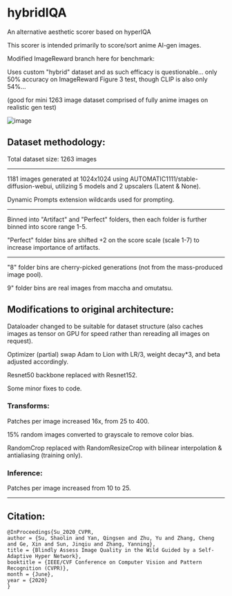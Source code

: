 # hybridIQA
An alternative aesthetic scorer based on hyperIQA

This scorer is intended primarily to score/sort anime AI-gen images. 

Modified ImageReward branch here for benchmark: 

Uses custom "hybrid" dataset and as such efficacy is questionable... only 50% accuracy on ImageReward Figure 3 test, though CLIP is also only 54%...

(good for mini 1263 image dataset comprised of fully anime images on realistic gen test) 

![image](https://github.com/SatellaSatella/hybridIQA/assets/140206058/8d2d12d9-0b01-45a0-896c-5fa1127becda)

## Dataset methodology:

Total dataset size: 1263 images

------------------------------------------------------------------------------------------------------

1181 images generated at 1024x1024 using AUTOMATIC1111/stable-diffusion-webui, utilizing 5 models and 2 upscalers (Latent & None). 

Dynamic Prompts extension wildcards used for prompting.

------------------------------------------------------------------------------------------------------

Binned into "Artifact" and "Perfect" folders, then each folder is further binned into score range 1-5.

"Perfect" folder bins are shifted +2 on the score scale (scale 1-7) to increase importance of artifacts.

------------------------------------------------------------------------------------------------------

"8" folder bins are cherry-picked generations (not from the mass-produced image pool).

9" folder bins are real images from maccha and omutatsu.

## Modifications to original architecture:

Dataloader changed to be suitable for dataset structure (also caches images as tensor on GPU for speed rather than rereading all images on request).

Optimizer (partial) swap Adam to Lion with LR/3, weight decay*3, and beta adjusted accordingly.

Resnet50 backbone replaced with Resnet152.

Some minor fixes to code.

### Transforms:

Patches per image increased 16x, from 25 to 400.

15% random images converted to grayscale to remove color bias.

RandomCrop replaced with RandomResizeCrop with bilinear interpolation & antialiasing (training only).

### Inference:

Patches per image increased from 10 to 25.

------------------------------------------------------------------------------------------------------

## Citation:
```
@InProceedings{Su_2020_CVPR,
author = {Su, Shaolin and Yan, Qingsen and Zhu, Yu and Zhang, Cheng and Ge, Xin and Sun, Jinqiu and Zhang, Yanning},
title = {Blindly Assess Image Quality in the Wild Guided by a Self-Adaptive Hyper Network},
booktitle = {IEEE/CVF Conference on Computer Vision and Pattern Recognition (CVPR)},
month = {June},
year = {2020}
}
```
